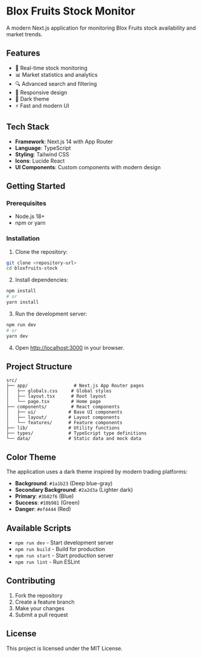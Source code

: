 # Blox Fruits Stock Monitor

A modern Next.js application for monitoring Blox Fruits stock availability and market trends.

## Features

- 🎯 Real-time stock monitoring
- 📊 Market statistics and analytics
- 🔍 Advanced search and filtering
- 📱 Responsive design
- 🌙 Dark theme
- ⚡ Fast and modern UI

## Tech Stack

- **Framework**: Next.js 14 with App Router
- **Language**: TypeScript
- **Styling**: Tailwind CSS
- **Icons**: Lucide React
- **UI Components**: Custom components with modern design

## Getting Started

### Prerequisites

- Node.js 18+ 
- npm or yarn

### Installation

1. Clone the repository:
```bash
git clone <repository-url>
cd bloxfruits-stock
```

2. Install dependencies:
```bash
npm install
# or
yarn install
```

3. Run the development server:
```bash
npm run dev
# or
yarn dev
```

4. Open [http://localhost:3000](http://localhost:3000) in your browser.

## Project Structure

```
src/
├── app/                 # Next.js App Router pages
│   ├── globals.css     # Global styles
│   ├── layout.tsx      # Root layout
│   └── page.tsx        # Home page
├── components/         # React components
│   ├── ui/            # Base UI components
│   ├── layout/        # Layout components
│   └── features/      # Feature components
├── lib/               # Utility functions
├── types/             # TypeScript type definitions
└── data/              # Static data and mock data
```

## Color Theme

The application uses a dark theme inspired by modern trading platforms:

- **Background**: `#1a1b23` (Deep blue-gray)
- **Secondary Background**: `#2a2d3a` (Lighter dark)
- **Primary**: `#3b82f6` (Blue)
- **Success**: `#10b981` (Green)
- **Danger**: `#ef4444` (Red)

## Available Scripts

- `npm run dev` - Start development server
- `npm run build` - Build for production
- `npm run start` - Start production server
- `npm run lint` - Run ESLint

## Contributing

1. Fork the repository
2. Create a feature branch
3. Make your changes
4. Submit a pull request

## License

This project is licensed under the MIT License.
